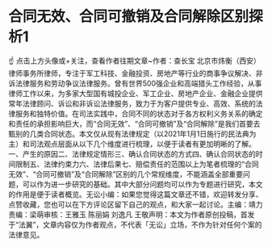 # 合同无效、合同可撤销及合同解除区别探析1

☝ 点击上方头像或+关注，查看作者往期文章~作者：查长宝 北京市炜衡（西安）律师事务所律师，专注于军工科技、金融投资、房地产等行业的商事争议解决、非诉法律服务和劳动争议法律服务。曾有世界500强企业和高端猎头工作经验，从事律师工作以来，为多家大型国有城投企业、军工企业、房地产企业、金融企业提供常年法律顾问、诉讼和非诉讼法律服务，致力于为客户提供专业、高效、系统的法律服务和独特价值。在司法实践中，合同不同的状态对于各方权利义务关系的确定和责任的承担影响巨大，而“合同无效”、“合同可撤销”及“合同解除”是我们首要去甄别的几类合同状态。本文仅从现有法律规定（以2021年1月1日施行的民法典为主）和司法观点层面从以下几个维度进行梳理，以便于读者有更加明晰的了解。一、产生的原因二、法律规定情形三、确认合同状态的方式四、确认合同状态的时间限制五、法律约束力六、法律后果七、赔偿责任的范围以上为笔者梳理的“合同无效”、“合同可撤销”及“合同解除”区别的几个常规维度，不能涵盖全部重要问题，可以作为进一步研究的基础。其中大部分问题均可以作为专题进行研究，本文的作用是便于读者概览。无讼小编：如果您觉得这篇文章还不错，欢迎转发分享、点赞收藏，您也可以在下方评论区留下自己的观点，和大家一起讨论。主编：靖力责编：梁萌审核：王雅玉 陈丽娟 刘逸凡 王敬声明：本文为作者原创投稿，首发于“法翼”，文章内容仅为作者观点，不代表「无讼」立场，不作为针对任何个案的法律意见。

